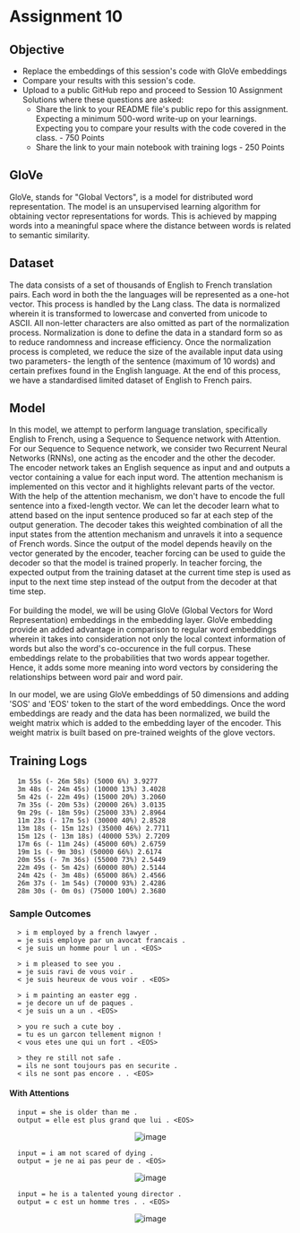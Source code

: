 # Assignment 10

## Objective
* Replace the embeddings of this session's code with GloVe embeddings
* Compare your results with this session's code. 
* Upload to a public GitHub repo and proceed to Session 10 Assignment Solutions where these questions are asked: 
    * Share the link to your README file's public repo for this assignment. Expecting a minimum 500-word write-up on your learnings. Expecting you to compare your results with the code covered in the class. - 750 Points
    * Share the link to your main notebook with training logs - 250 Points


## GloVe
GloVe, stands for "Global Vectors", is a model for distributed word representation. The model is an unsupervised learning algorithm for obtaining vector representations for words. This is achieved by mapping words into a meaningful space where the distance between words is related to semantic similarity.<br>

## Dataset
The data consists of a set of thousands of English to French translation pairs. Each word in both the the languages will be represented as a one-hot vector. This process is handled by the Lang class. The data is normalized wherein it is transformed to lowercase and converted from unicode to ASCII. All non-letter characters are also omitted as part of the normalization process. Normalization is done to define the data in a standard form so as to reduce randomness and increase efficiency. Once the normalization process is completed, we reduce the size of the available input data using two parameters- the length of the sentence (maximum of 10 words) and certain prefixes found in the English language. At the end of this process, we have a standardised limited dataset of English to French pairs.

## Model
In this model, we attempt to perform language translation, specifically English to French, using a Sequence to Sequence network with Attention. For our Sequence to Sequence network, we consider two Recurrent Neural Networks (RNNs), one acting as the encoder and the other the decoder.  The encoder network takes an English sequence as input and and outputs a vector containing a value for each input word. The attention mechanism is implemented on this vector and it highlights relevant parts of the vector. With the help of the attention mechanism, we don't have to encode the full sentence into a fixed-length vector. We can let the decoder learn what to attend based on the input sentence produced so far at each step of the output generation. The decoder takes this weighted combination of all the input states from the attention mechanism and unravels it into a sequence of French words. Since the output of the model depends heavily on the vector generated by the encoder, teacher forcing can be used to guide the decoder so that the model is trained properly. In teacher forcing, the expected output from the training dataset at the current time step is used as input to the next time step instead of the output from the decoder at that time step.<br><br>
For building the model, we will be using GloVe (Global Vectors for Word Representation) embeddings in the embedding layer. GloVe embedding provide an added advantage in comparison to regular word embeddings wherein it takes into consideration not only the local context information of words but also the word's co-occurence in the full corpus. These embeddings relate to the probabilities that two words appear together. Hence, it adds some more meaning into word vectors by considering the relationships between word pair and word pair.<br>

In our model, we are using GloVe embeddings of 50 dimensions and adding 'SOS' and 'EOS' token to the start of the word embeddings. Once the word embeddings are ready and the data has been normalized, we build the weight matrix which is added to the embedding layer of the encoder. This weight matrix is built based on pre-trained weights of the glove vectors.

## Training Logs
      1m 55s (- 26m 58s) (5000 6%) 3.9277
      3m 48s (- 24m 45s) (10000 13%) 3.4028
      5m 42s (- 22m 49s) (15000 20%) 3.2060
      7m 35s (- 20m 53s) (20000 26%) 3.0135
      9m 29s (- 18m 59s) (25000 33%) 2.8964
      11m 23s (- 17m 5s) (30000 40%) 2.8528
      13m 18s (- 15m 12s) (35000 46%) 2.7711
      15m 12s (- 13m 18s) (40000 53%) 2.7209
      17m 6s (- 11m 24s) (45000 60%) 2.6759
      19m 1s (- 9m 30s) (50000 66%) 2.6174
      20m 55s (- 7m 36s) (55000 73%) 2.5449
      22m 49s (- 5m 42s) (60000 80%) 2.5144
      24m 42s (- 3m 48s) (65000 86%) 2.4566
      26m 37s (- 1m 54s) (70000 93%) 2.4286
      28m 30s (- 0m 0s) (75000 100%) 2.3680
  
 ### Sample Outcomes
      > i m employed by a french lawyer .
      = je suis employe par un avocat francais .
      < je suis un homme pour l un . <EOS>

      > i m pleased to see you .
      = je suis ravi de vous voir .
      < je suis heureux de vous voir . <EOS>

      > i m painting an easter egg .
      = je decore un uf de paques .
      < je suis un a un . <EOS>

      > you re such a cute boy .
      = tu es un garcon tellement mignon !
      < vous etes une qui un fort . <EOS>

      > they re still not safe .
      = ils ne sont toujours pas en securite .
      < ils ne sont pas encore . . <EOS>
      
#### With Attentions     
      input = she is older than me .
      output = elle est plus grand que lui . <EOS>
<p align="center">
  <img alt="image" src="https://user-images.githubusercontent.com/62289867/126042844-b18d3ac3-7adf-4be8-b5b4-d21c830d4086.png">
</p>

      input = i am not scared of dying .
      output = je ne ai pas peur de . <EOS>
<p align="center">
  <img alt="image" src="https://user-images.githubusercontent.com/62289867/126042864-19a27c94-5a38-42e1-9d85-8efcb783110f.png">
</p>

      input = he is a talented young director .
      output = c est un homme tres . . <EOS>
<p align="center">
  <img alt="image" src="https://user-images.githubusercontent.com/62289867/126042891-9f0e0b9f-620b-41e8-99a0-9efbe5f135df.png">
</p>
